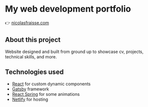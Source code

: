 # My web development portfolio

👉 [nicolasfraisse.com](https://www.nicolasfraisse.com)

## About this project

Website designed and built from ground up to showcase cv, projects, technical skills, and more.

## Technologies used

- [React](https://reactjs.org/) for custom dynamic components
- [Gatsby](https://www.gatsbyjs.com/) framework
- [React Spring](https://www.react-spring.io/) for some animations
- [Netlify](https://www.netlify.com/) for hosting
